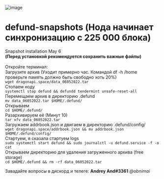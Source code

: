 ![image](https://user-images.githubusercontent.com/104348282/166724700-f34d905c-2b94-49ff-a09d-5942958aecc7.png)
# defund-snapshots (Нода начинает синхронизацию с 225 000 блока)
Snapshot installation May 6</br> 
**(Перед установкой рекомендуется сохранить важные файлы)**
</br>
</br>
Откройте терминал:</br>
Загрузите архив (Уходит примерно час. Командой df -h /home проверьте память должно быть свободно хоть 20%)</br>
`wget dragonapi.space/data_06052022.tar`</br>
Стопаем ноду</br>
`systemctl stop defund && defundd tendermint unsafe-reset-all`</br>
Перемещаем архив в директорию .defund</br>
`mv data_06052022.tar $HOME/.defund/`</br>
Открываем</br>
`cd $HOME/.defund/`</br>
Разархивируем её (Минут 10)</br>
`tar xfv data_06052022.tar`</br>
Загружаем addrbook.json и двигаем в директорию .defund/config/</br>
`wget dragonapi.space/addrbook.json && mv addrbook.json $HOME/.defund/config/`</br>
Стартуем, я сказала стартуем logs</br>
`sudo systemctl start defund && sudo journalctl -u defund.service -f -o cat`</br>
Открываем директорию для удаления загруженного архива (free storage)</br>
`cd $HOME/.defund && rm -rf data_06052022.tar`</br>

Завадайте вопросы в дискорд и телеге: **Аndrey And#3361** *@obnimai*
